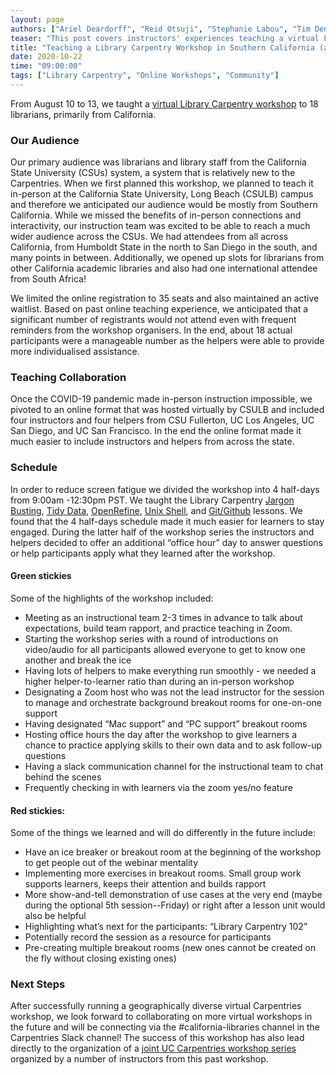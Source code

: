 ```yaml
---
layout: page
authors: ["Ariel Deardorff", "Reid Otsuji", "Stephanie Labou", "Tim Dennis", "Khue Duong", "Elizabeth McAulay", "Leigh Phan"]
teaser: "This post covers instructors' experiences teaching a virtual Library Carpentry workshop in August 2020"
title: "Teaching a Library Carpentry Workshop in Southern California (and the Virtual Yonder)"
date: 2020-10-22
time: "09:00:00"
tags: ["Library Carpentry", "Online Workshops", "Community"]
---
```


From August 10 to 13, we taught a [virtual Library Carpentry workshop](https://arieldeardorff.github.io/2020-08-10-SoCal-Online/) to 18 librarians, primarily from California.

### Our Audience
Our primary audience was librarians and library staff from the California State University (CSUs) system, a system that is relatively new to the Carpentries. When we first planned this workshop, we planned to teach it in-person at the California State University, Long Beach (CSULB) campus and therefore we anticipated our audience would be mostly from Southern California. While we missed the benefits of in-person connections and interactivity, our instruction team was excited to be able to reach a much wider audience across the CSUs. We had attendees from all across California, from Humboldt State in the north to San Diego in the south, and many points in between. Additionally, we opened up slots for librarians from other California academic libraries and also had one international attendee from South Africa!

We limited the online registration to 35 seats and also maintained an active waitlist.  Based on past online teaching experience, we anticipated that a significant number of registrants would not attend even with frequent reminders from the workshop organisers. In the end, about 18 actual participants were a manageable number as the helpers were able to provide more individualised assistance.

### Teaching Collaboration
Once the COVID-19 pandemic made in-person instruction impossible, we pivoted to an online format that was hosted virtually by CSULB and included four instructors and four helpers from CSU Fullerton, UC Los Angeles, UC San Diego, and UC San Francisco. In the end the online format made it much easier to include instructors and helpers from across the state.

### Schedule
In order to reduce screen fatigue we divided the workshop into 4 half-days from 9:00am -12:30pm PST. We taught the Library Carpentry [Jargon Busting](https://librarycarpentry.org/lc-overview/03-jargon-busting/index.html), [Tidy Data](https://librarycarpentry.org/lc-spreadsheets/), [OpenRefine](https://librarycarpentry.org/lc-open-refine/), [Unix Shell](https://librarycarpentry.org/lc-shell/), and [Git/Github](https://librarycarpentry.org/lc-git/) lessons.  We found that the 4 half-days schedule made it much easier for learners to stay engaged. During the latter half of the workshop series the instructors and helpers decided to offer an additional “office hour” day to answer questions or help participants apply what they learned after the workshop.  

#### Green stickies
Some of the highlights of the workshop included:
- Meeting as an instructional team 2-3 times in advance to talk about expectations, build team rapport, and practice teaching in Zoom.
- Starting the workshop series with a round of introductions on video/audio for all participants allowed everyone to get to know one another and break the ice
- Having lots of helpers to make everything run smoothly - we needed a higher helper-to-learner ratio than during an in-person workshop
- Designating a Zoom host who was not the lead instructor for the session to manage and orchestrate background breakout rooms for one-on-one support
- Having designated “Mac support” and “PC support” breakout rooms
- Hosting office hours the day after the workshop to give learners a chance to practice applying skills to their own data and to ask follow-up questions
- Having a slack communication channel for the instructional team to chat behind the scenes
- Frequently checking in with learners via the zoom yes/no feature

#### Red stickies:
Some of the things we learned and will do differently in the future include:
- Have an ice breaker or breakout room at the beginning of the workshop to get people out of the webinar mentality
- Implementing more exercises in breakout rooms. Small group work supports learners, keeps their attention and builds rapport
- More show-and-tell demonstration of use cases at the very end (maybe during the optional 5th session--Friday) or right after a lesson unit would also be helpful
- Highlighting what’s next for the participants: “Library Carpentry 102”
- Potentially record the session as a resource for participants
- Pre-creating multiple breakout rooms (new ones cannot be created on the fly without closing existing ones)

### Next Steps
After successfully running a geographically diverse virtual Carpentries workshop, we look forward to collaborating on more virtual workshops in the future and will be connecting via the #california-libraries channel in the Carpentries Slack channel!  The success of this workshop has also lead directly to the organization of a [joint UC Carpentries workshop series]( https://ucla-data-archive.github.io/2020-09-28-ucb-ucla-ucsd/ ) organized by a number of instructors from this past workshop.

